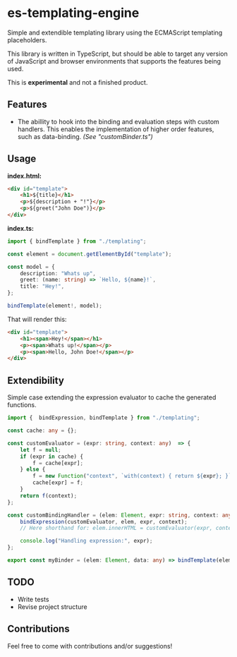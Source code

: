 es-templating-engine
==

Simple and extendible templating library using the ECMAScript templating placeholders.

This library is written in TypeScript, but should be able to target any version of JavaScript and browser environments that supports the features being used.

This is **experimental** and not a finished product.

## Features
* The abillity to hook into the binding and evaluation steps with custom handlers. This enables the implementation of higher order features, such as data-binding. *(See "customBinder.ts")*


## Usage

**index.html:**

```html
<div id="template">        
    <h1>${title}</h1>
    <p>${description + "!"}</p>
    <p>${greet("John Doe")}</p>
</div>
```

**index.ts:**

```ts
import { bindTemplate } from "./templating";

const element = document.getElementById("template");

const model = {
    description: "Whats up",
    greet: (name: string) => `Hello, ${name}!`,
    title: "Hey!",
};

bindTemplate(element!, model);
```

That will render this:

```html
<div id="template">
    <h1><span>Hey!</span></h1>
    <p><span>Whats up!</span></p>
    <p><span>Hello, John Doe!</span></p>
</div>
```

## Extendibility

Simple case extending the expression evaluator to cache the generated functions.

```ts
import {  bindExpression, bindTemplate } from "./templating";

const cache: any = {};

const customEvaluator = (expr: string, context: any)  => {
    let f = null;
    if (expr in cache) {
        f = cache[expr];
    } else {
        f = new Function("context", `with(context) { return ${expr}; }`);
        cache[expr] = f;
    }
    return f(context);
};

const customBindingHandler = (elem: Element, expr: string, context: any) => {
    bindExpression(customEvaluator, elem, expr, context);
    // Here shorthand for: elem.innerHTML = customEvaluator(expr, context);

    console.log("Handling expression:", expr);
};

export const myBinder = (elem: Element, data: any) => bindTemplate(elem!, data, customBindingHandler);

```

## TODO
* Write tests
* Revise project structure

## Contributions
Feel free to come with contributions and/or suggestions!